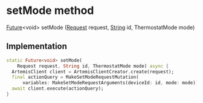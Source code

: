 


# setMode method








[Future](https://api.flutter.dev/flutter/dart-async/Future-class.html)&lt;void> setMode
([Request](../../request_request/Request-class.md) request, [String](https://api.flutter.dev/flutter/dart-core/String-class.html) id, ThermostatMode mode)








## Implementation

```dart
static Future<void> setMode(
    Request request, String id, ThermostatMode mode) async {
  ArtemisClient client = ArtemisClientCreator.create(request);
  final actionQuery = MakeSetModeRequestMutation(
      variables: MakeSetModeRequestArguments(deviceId: id, mode: mode));
  await client.execute(actionQuery);
}
```







